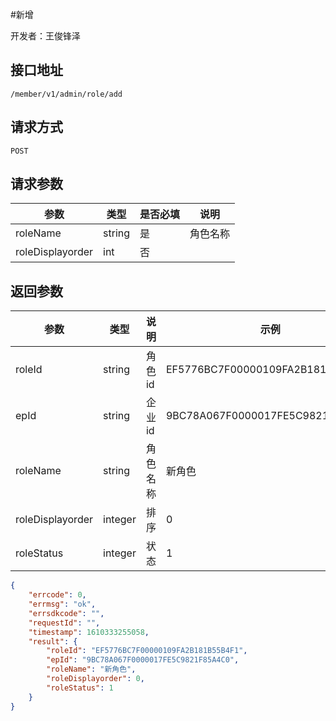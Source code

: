 #新增

开发者：王俊锋泽

## 接口地址
`/member/v1/admin/role/add`

## 请求方式
  `POST`

## 请求参数

|参数|类型|是否必填|说明|
| - | - | - | - |
| roleName | string | 是 | 角色名称 |
| roleDisplayorder | int | 否 |  |


## 返回参数
| 参数             | 类型    | 说明     | 示例                             |
| ---------------- | ------- | -------- | -------------------------------- |
| roleId           | string  | 角色id   | EF5776BC7F00000109FA2B181B55B4F1 |
| epId             | string  | 企业id   | 9BC78A067F0000017FE5C9821F85A4C0 |
| roleName         | string  | 角色名称 | 新角色                           |
| roleDisplayorder | integer | 排序     | 0                                |
| roleStatus       | integer | 状态     | 1                                |


```json
{
    "errcode": 0,
    "errmsg": "ok",
    "errsdkcode": "",
    "requestId": "",
    "timestamp": 1610333255058,
    "result": {
        "roleId": "EF5776BC7F00000109FA2B181B55B4F1",
        "epId": "9BC78A067F0000017FE5C9821F85A4C0",
        "roleName": "新角色",
        "roleDisplayorder": 0,
        "roleStatus": 1
    }
}
```